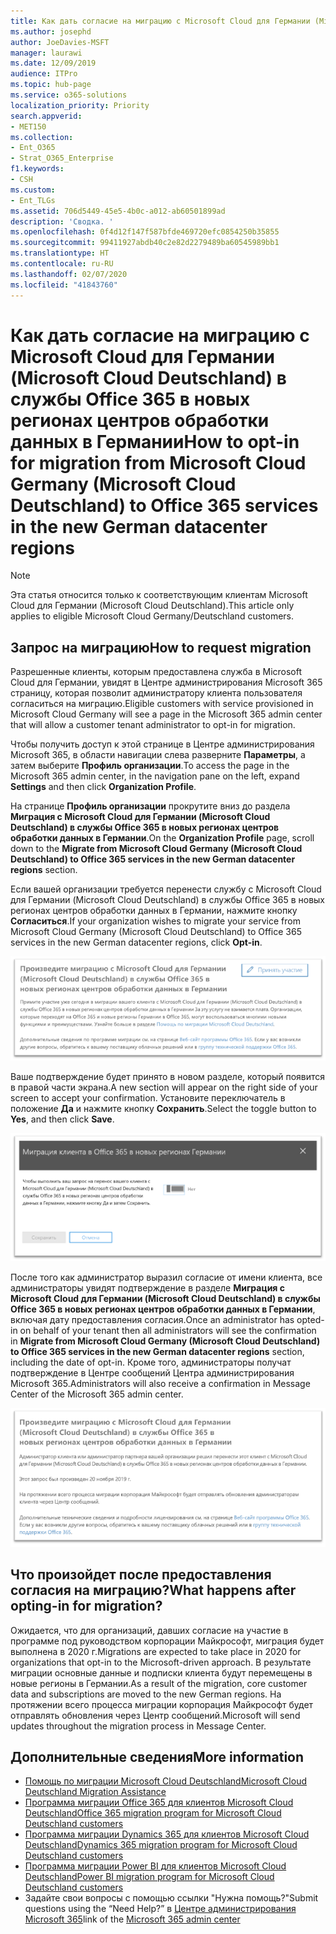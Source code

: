 ```yaml
---
title: Как дать согласие на миграцию с Microsoft Cloud для Германии (Microsoft Cloud Deutschland) в службы Office 365 в новых регионах центров обработки данных в Германии
ms.author: josephd
author: JoeDavies-MSFT
manager: laurawi
ms.date: 12/09/2019
audience: ITPro
ms.topic: hub-page
ms.service: o365-solutions
localization_priority: Priority
search.appverid:
- MET150
ms.collection:
- Ent_O365
- Strat_O365_Enterprise
f1.keywords:
- CSH
ms.custom:
- Ent_TLGs
ms.assetid: 706d5449-45e5-4b0c-a012-ab60501899ad
description: 'Сводка. '
ms.openlocfilehash: 0f4d12f147f587bfde469720efc0854250b35855
ms.sourcegitcommit: 99411927abdb40c2e82d2279489ba60545989bb1
ms.translationtype: HT
ms.contentlocale: ru-RU
ms.lasthandoff: 02/07/2020
ms.locfileid: "41843760"
---
```

# <a name="how-to-opt-in-for-migration-from-microsoft-cloud-germany-microsoft-cloud-deutschland-to-office-365-services-in-the-new-german-datacenter-regions"></a><span data-ttu-id="98180-103">Как дать согласие на миграцию с Microsoft Cloud для Германии (Microsoft Cloud Deutschland) в службы Office 365 в новых регионах центров обработки данных в Германии</span><span class="sxs-lookup"><span data-stu-id="98180-103">How to opt-in for migration from Microsoft Cloud Germany (Microsoft Cloud Deutschland) to Office 365 services in the new German datacenter regions</span></span>

>[!Note]
><span data-ttu-id="98180-104">Эта статья относится только к соответствующим клиентам Microsoft Cloud для Германии (Microsoft Cloud Deutschland).</span><span class="sxs-lookup"><span data-stu-id="98180-104">This article only applies to eligible Microsoft Cloud Germany/Deutschland customers.</span></span>
>

## <a name="how-to-request-migration"></a><span data-ttu-id="98180-105">Запрос на миграцию</span><span class="sxs-lookup"><span data-stu-id="98180-105">How to request migration</span></span>

<span data-ttu-id="98180-106">Разрешенные клиенты, которым предоставлена служба в Microsoft Cloud для Германии, увидят в Центре администрирования Microsoft 365 страницу, которая позволит администратору клиента пользователя согласиться на миграцию.</span><span class="sxs-lookup"><span data-stu-id="98180-106">Eligible customers with service provisioned in Microsoft Cloud Germany will see a page in the Microsoft 365 admin center that will allow a customer tenant administrator to opt-in for migration.</span></span>

<span data-ttu-id="98180-107">Чтобы получить доступ к этой странице в Центре администрирования Microsoft 365, в области навигации слева разверните **Параметры**, а затем выберите **Профиль организации**.</span><span class="sxs-lookup"><span data-stu-id="98180-107">To access the page in the Microsoft 365 admin center, in the navigation pane on the left, expand **Settings** and then click **Organization Profile**.</span></span>

<span data-ttu-id="98180-108">На странице **Профиль организации** прокрутите вниз до раздела **Миграция с Microsoft Cloud для Германии (Microsoft Cloud Deutschland) в службы Office 365 в новых регионах центров обработки данных в Германии**.</span><span class="sxs-lookup"><span data-stu-id="98180-108">On the **Organization Profile** page, scroll down to the **Migrate from Microsoft Cloud Germany (Microsoft Cloud Deutschland) to Office 365 services in the new German datacenter regions** section.</span></span>

<span data-ttu-id="98180-109">Если вашей организации требуется перенести службу с Microsoft Cloud для Германии (Microsoft Cloud Deutschland) в службы Office 365 в новых регионах центров обработки данных в Германии, нажмите кнопку **Согласиться**.</span><span class="sxs-lookup"><span data-stu-id="98180-109">If your organization wishes to migrate your service from Microsoft Cloud Germany (Microsoft Cloud Deutschland) to Office 365 services in the new German datacenter regions, click **Opt-in**.</span></span>
 
![Предоставление согласия](./media/ms-cloud-germany-migration-opt-in/tenant-migration.png)

<span data-ttu-id="98180-111">Ваше подтверждение будет принято в новом разделе, который появится в правой части экрана.</span><span class="sxs-lookup"><span data-stu-id="98180-111">A new section will appear on the right side of your screen to accept your confirmation.</span></span> <span data-ttu-id="98180-112">Установите переключатель в положение **Да** и нажмите кнопку **Сохранить**.</span><span class="sxs-lookup"><span data-stu-id="98180-112">Select the toggle button to **Yes**, and then click **Save**.</span></span>
 
![Принятие согласия](./media/ms-cloud-germany-migration-opt-in/tenant-migration-new-regions.png)

<span data-ttu-id="98180-114">После того как администратор выразил согласие от имени клиента, все администраторы увидят подтверждение в разделе **Миграция с Microsoft Cloud для Германии (Microsoft Cloud Deutschland) в службы Office 365 в новых регионах центров обработки данных в Германии**, включая дату предоставления согласия.</span><span class="sxs-lookup"><span data-stu-id="98180-114">Once an administrator has opted-in on behalf of your tenant then all administrators will see the confirmation in **Migrate from Microsoft Cloud Germany (Microsoft Cloud Deutschland) to Office 365 services in the new German datacenter regions** section, including the date of opt-in.</span></span> <span data-ttu-id="98180-115">Кроме того, администраторы получат подтверждение в Центре сообщений Центра администрирования Microsoft 365.</span><span class="sxs-lookup"><span data-stu-id="98180-115">Administrators will also receive a confirmation in Message Center of the Microsoft 365 admin center.</span></span> 
 
![Подтверждение согласия](./media/ms-cloud-germany-migration-opt-in/tenant-migration2.png)

## <a name="what-happens-after-opting-in-for-migration"></a><span data-ttu-id="98180-117">Что произойдет после предоставления согласия на миграцию?</span><span class="sxs-lookup"><span data-stu-id="98180-117">What happens after opting-in for migration?</span></span>

<span data-ttu-id="98180-118">Ожидается, что для организаций, давших согласие на участие в программе под руководством корпорации Майкрософт, миграция будет выполнена в 2020 г.</span><span class="sxs-lookup"><span data-stu-id="98180-118">Migrations are expected to take place in 2020 for organizations that opt-in to the Microsoft-driven approach.</span></span>  <span data-ttu-id="98180-119">В результате миграции основные данные и подписки клиента будут перемещены в новые регионы в Германии.</span><span class="sxs-lookup"><span data-stu-id="98180-119">As a result of the migration, core customer data and subscriptions are moved to the new German regions.</span></span>  <span data-ttu-id="98180-120">На протяжении всего процесса миграции корпорация Майкрософт будет отправлять обновления через Центр сообщений.</span><span class="sxs-lookup"><span data-stu-id="98180-120">Microsoft will send updates throughout the migration process in Message Center.</span></span>

## <a name="more-information"></a><span data-ttu-id="98180-121">Дополнительные сведения</span><span class="sxs-lookup"><span data-stu-id="98180-121">More information</span></span>

- [<span data-ttu-id="98180-122">Помощь по миграции Microsoft Cloud Deutschland</span><span class="sxs-lookup"><span data-stu-id="98180-122">Microsoft Cloud Deutschland Migration Assistance</span></span>](https://aka.ms/germanymigrateassist)
- [<span data-ttu-id="98180-123">Программа миграции Office 365 для клиентов Microsoft Cloud Deutschland</span><span class="sxs-lookup"><span data-stu-id="98180-123">Office 365 migration program for Microsoft Cloud Deutschland customers</span></span>](https://aka.ms/office365germanymove)
- [<span data-ttu-id="98180-124">Программа миграции Dynamics 365 для клиентов Microsoft Cloud Deutschland</span><span class="sxs-lookup"><span data-stu-id="98180-124">Dynamics 365 migration program for Microsoft Cloud Deutschland customers</span></span>](https://aka.ms/d365ceoptin)
- [<span data-ttu-id="98180-125">Программа миграции Power BI для клиентов Microsoft Cloud Deutschland</span><span class="sxs-lookup"><span data-stu-id="98180-125">Power BI migration program for Microsoft Cloud Deutschland customers</span></span>](https://aka.ms/pbioptin)
- <span data-ttu-id="98180-126">Задайте свои вопросы с помощью ссылки "Нужна помощь?"</span><span class="sxs-lookup"><span data-stu-id="98180-126">Submit questions using the “Need Help?”</span></span> <span data-ttu-id="98180-127">в [Центре администрирования Microsoft 365](https://portal.office.de/)</span><span class="sxs-lookup"><span data-stu-id="98180-127">link of the [Microsoft 365 admin center](https://portal.office.de/)</span></span>
